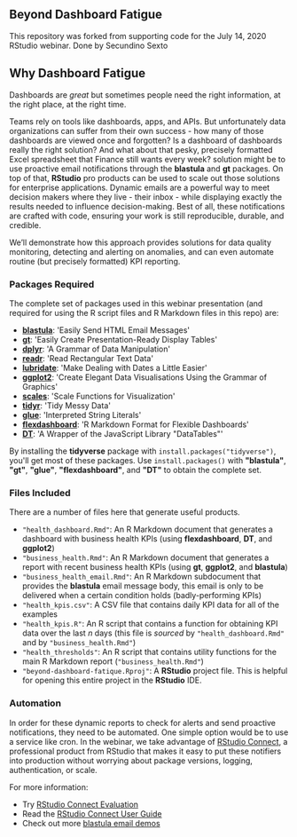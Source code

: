 ## Beyond Dashboard Fatigue

This repository was forked from supporting code for the July 14, 2020 RStudio webinar. 
Done by Secundino Sexto

## Why Dashboard Fatigue
Dashboards are *great* but sometimes people need the right information, at the right place, at the right time. 

Teams rely on tools like dashboards, apps, and APIs. But unfortunately data organizations can suffer from their own success - how many of those dashboards are viewed once and forgotten? Is a dashboard of dashboards really the right solution? And what about that pesky, precisely formatted Excel spreadsheet that Finance still wants every week?
solution might be to use proactive email notifications through the **blastula** and **gt** packages. On top of that, **RStudio** pro products can be used to scale out those solutions for enterprise applications. Dynamic emails are a powerful way to meet decision makers where they live - their inbox - while displaying exactly the results needed to influence decision-making. Best of all, these notifications are crafted with code, ensuring your work is still reproducible, durable, and credible.

We’ll demonstrate how this approach provides solutions for data quality monitoring, detecting and alerting on anomalies, and can even automate routine (but precisely formatted) KPI reporting.

### Packages Required

The complete set of packages used in this webinar presentation (and required for using the R script files and R Markdown files in this repo) are:

- [**blastula**](https://rich-iannone.github.io/blastula/): 'Easily Send HTML Email Messages'
- [**gt**](https://gt.rstudio.com): 'Easily Create Presentation-Ready Display Tables'
- [**dplyr**](https://dplyr.tidyverse.org): 'A Grammar of Data Manipulation'
- [**readr**](https://readr.tidyverse.org): 'Read Rectangular Text Data'
- [**lubridate**](https://lubridate.tidyverse.org): 'Make Dealing with Dates a Little Easier'
- [**ggplot2**](https://ggplot2.tidyverse.org): 'Create Elegant Data Visualisations Using the Grammar of Graphics'
- [**scales**](https://scales.r-lib.org): 'Scale Functions for Visualization'
- [**tidyr**](https://tidyr.tidyverse.org): 'Tidy Messy Data'
- [**glue**](https://glue.tidyverse.org): 'Interpreted String Literals'
- [**flexdashboard**](https://rmarkdown.rstudio.com/flexdashboard/): 'R Markdown Format for Flexible Dashboards'
- [**DT**](https://rstudio.github.io/DT/): 'A Wrapper of the JavaScript Library "DataTables"'

By installing the **tidyverse** package with `install.packages("tidyverse")`, you'll get most of these packages. Use `install.packages()` with **"blastula"**, **"gt"**, **"glue"**, **"flexdashboard"**, and **"DT"** to obtain the complete set.

### Files Included

There are a number of files here that generate useful products. 

- `"health_dashboard.Rmd"`: An R Markdown document that generates a dashboard with business health KPIs (using **flexdashboard**, **DT**, and **ggplot2**)
- `"business_health.Rmd"`: An R Markdown document that generates a report with recent business health KPIs (using **gt**, **ggplot2**, and **blastula**)
- `"business_health_email.Rmd"`: An R Markdown subdocument that provides the **blastula** email message body, this email is only to be delivered when a certain condition holds (badly-performing KPIs)
- `"health_kpis.csv"`: A CSV file that contains daily KPI data for all of the examples
- `"health_kpis.R"`: An R script that contains a function for obtaining KPI data over the last *n* days (this file is *sourced* by `"health_dashboard.Rmd"` and by `"business_health.Rmd"`)
- `"health_thresholds"`: An R script that contains utility functions for the main R Markdown report (`"business_health.Rmd"`)
- `"beyond-dashboard-fatique.Rproj"`: A **RStudio** project file. This is helpful for opening this entire project in the **RStudio** IDE.

### Automation

In order for these dynamic reports to check for alerts and send proactive notifications, they need to be automated. One simple option would be to use a service like cron. In the webinar, we take advantage of [RStudio Connect](https://rstudio.com/products/connect), a professional product from RStudio that makes it easy to put these notifiers into production without worrying about package versions, logging, authentication, or scale.

For more information:  
 - Try [RStudio Connect Evaluation](https://rstudio.con/products/connect)
 - Read the [RStudio Connect User Guide](https://docs.rstudio.com/connect/user/rmarkdown/#r-markdown-email-customization)
 - Check out more [blastula email demos](https://solutions.rstudio.com/examples/blastula-overview/)
 

